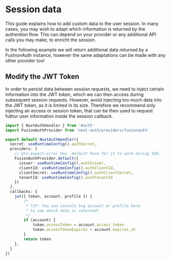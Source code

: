 # Session data

This guide explains how to add custom data to the user session. In many cases, you may wish to adapt which information is returned by the authention flow. This can depend on your provider or any additional API calls you may make, to enricht the session. 

In the following example we will return additional data returned by a FushionAuth instance, however the same adaptations can be made with any other provider too!

## Modify the JWT Token

In order to persist data between session requests, we need to inject certain information into the JWT token, which we can then access during subsequent session requests. However, avoid injecting too much data into the JWT token, as it is limited in its size. Therefore we recommend only injecting an access or session token, that can be then used to request futhur user information inside the session callback.

```ts
import { NuxtAuthHandler } from '#auth'
import FusionAuthProvider from 'next-auth/providers/fusionauth'

export default NuxtAuthHandler({
  secret: useRuntimeConfig().authSecret,
  providers: [
    // @ts-expect-error Use .default here for it to work during SSR.
    FusionAuthProvider.default({
      issuer: useRuntimeConfig().authIssuer,
      clientId: useRuntimeConfig().authClientId,
      clientSecret: useRuntimeConfig().authClientSecret,
      tenantId: useRuntimeConfig().authTenantId
    })
  ],
  callbacks: {
    jwt({ token, account, profile }) {
        /*
         * TIP: You can console log account or profile here
         * to see which data is returned!
         */
        if (account) {
            token.accessToken = account.access_token
            token.accessTokenExpires = account.expires_at
        }
        return token
    },
  }
})
```
